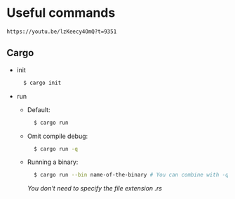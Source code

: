 # Useful commands

`https://youtu.be/lzKeecy4OmQ?t=9351`

## Cargo

- init

  ```bash
    $ cargo init
  ```

- run

  - Default:

    ```bash
      $ cargo run
    ```

  - Omit compile debug:

    ```bash
      $ cargo run -q
    ```

  - Running a binary:

    ```bash
      $ cargo run --bin name-of-the-binary # You can combine with -q as well
    ```

    _You don't need to specify the file extension .rs_
